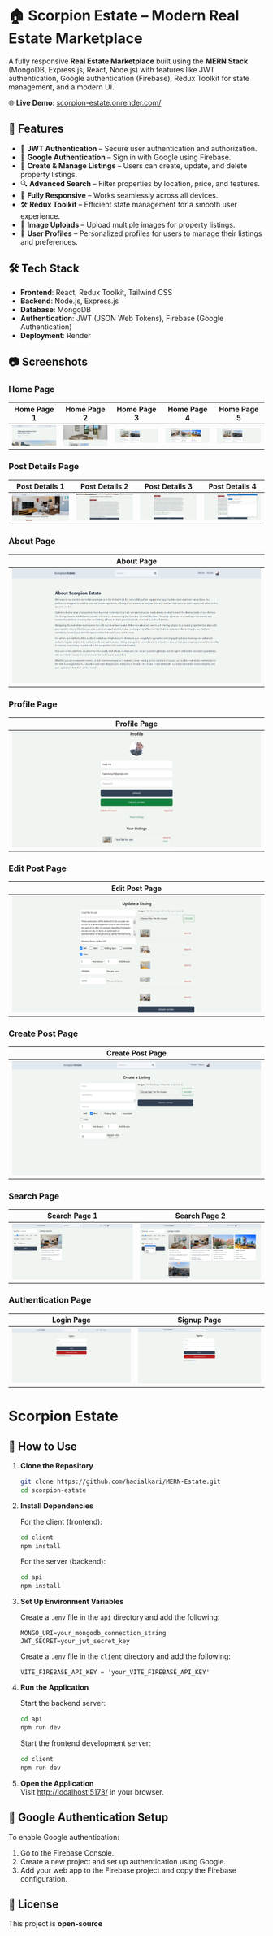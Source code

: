 # 🏠 Scorpion Estate – Modern Real Estate Marketplace

A fully responsive **Real Estate Marketplace** built using the **MERN Stack** (MongoDB, Express.js, React, Node.js) with features like JWT authentication, Google authentication (Firebase), Redux Toolkit for state management, and a modern UI.

🌐 **Live Demo**: [scorpion-estate.onrender.com/](https://scorpion-estate.onrender.com/)

## 🚀 Features

- 🔐 **JWT Authentication** – Secure user authentication and authorization.
- 🔑 **Google Authentication** – Sign in with Google using Firebase.
- 🏡 **Create & Manage Listings** – Users can create, update, and delete property listings.
- 🔍 **Advanced Search** – Filter properties by location, price, and features.
- 📱 **Fully Responsive** – Works seamlessly across all devices.
- 🛠️ **Redux Toolkit** – Efficient state management for a smooth user experience.
- 📸 **Image Uploads** – Upload multiple images for property listings.
- 👤 **User Profiles** – Personalized profiles for users to manage their listings and preferences.

## 🛠️ Tech Stack

- **Frontend**: React, Redux Toolkit, Tailwind CSS
- **Backend**: Node.js, Express.js
- **Database**: MongoDB
- **Authentication**: JWT (JSON Web Tokens), Firebase (Google Authentication)
- **Deployment**: Render

## 📷 Screenshots

### Home Page
| Home Page 1 | Home Page 2 | Home Page 3 | Home Page 4 | Home Page 5 |
|-------------|-------------|-------------|-------------|-------------|
| ![Home Page 1](./home1.png) | ![Home Page 2](./home2.png) | ![Home Page 3](./home3.png) | ![Home Page 4](./home4.png) | ![Home Page 5](./home5.png) |

### Post Details Page
| Post Details 1 | Post Details 2 | Post Details 3 | Post Details 4 |
|----------------|----------------|----------------|----------------|
| ![Post Details 1](./post1.png) | ![Post Details 2](./post2.png) | ![Post Details 3](./post3.png) | ![Post Details 4](./post4.png) |

### About Page
| About Page |
|------------|
| ![About Page](./about.png) |

### Profile Page
| Profile Page |
|--------------|
| ![Profile Page](./profile.png) |

### Edit Post Page
| Edit Post Page |
|----------------|
| ![Edit Post Page](./edit-post.png) |

### Create Post Page
| Create Post Page |
|------------------|
| ![Create Post Page](./create-post.png) |

### Search Page
| Search Page 1 | Search Page 2 |
|---------------|---------------|
| ![Search Page 1](./search1.png) | ![Search Page 2](./search2.png) |

### Authentication Page
| Login Page | Signup Page |
|------------|-------------|
| ![Login Page](./login.png) | ![Signup Page](./signup.png) |

# Scorpion Estate

## 🎯 How to Use

1. **Clone the Repository**  
   ```bash
   git clone https://github.com/hadialkari/MERN-Estate.git
   cd scorpion-estate
   ```

2. **Install Dependencies**  

   For the client (frontend):
   ```bash
   cd client
   npm install
   ```

   For the server (backend):
   ```bash
   cd api
   npm install
   ```

3. **Set Up Environment Variables**  

   Create a `.env` file in the `api` directory and add the following:

   ```env
   MONGO_URI=your_mongodb_connection_string
   JWT_SECRET=your_jwt_secret_key
   ```

     Create a `.env` file in the `client` directory and add the following:

   ```env
   VITE_FIREBASE_API_KEY = 'your_VITE_FIREBASE_API_KEY'
   ```

4. **Run the Application**  

   Start the backend server:
   ```bash
   cd api
   npm run dev
   ```

   Start the frontend development server:
   ```bash
   cd client
   npm run dev
   ```

5. **Open the Application**  
   Visit [http://localhost:5173/](http://localhost:5173/) in your browser.

## 🔑 Google Authentication Setup

To enable Google authentication:

1. Go to the Firebase Console.
2. Create a new project and set up authentication using Google.
3. Add your web app to the Firebase project and copy the Firebase configuration.

## 📜 License

This project is **open-source**
